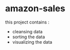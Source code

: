 # amazon-sales

this project contains : 
* cleansing data
* sorting the data
* visualizing the data
